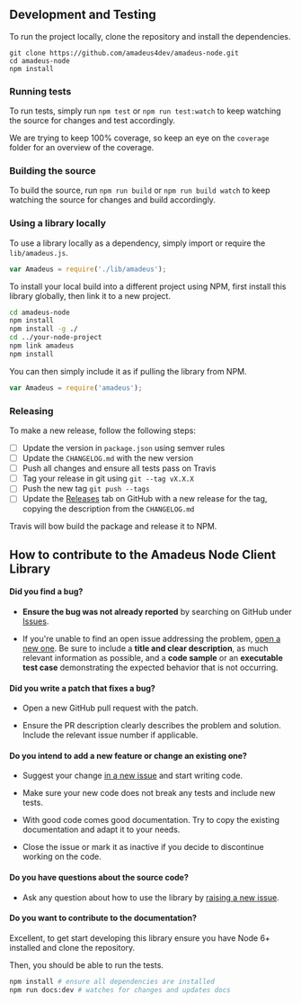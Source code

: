 ## Development and Testing

To run the project locally, clone the repository and install the dependencies.

```
git clone https://github.com/amadeus4dev/amadeus-node.git
cd amadeus-node
npm install
```

### Running tests

To run tests, simply run `npm test` or `npm run test:watch` to keep watching the source for changes and test accordingly.

We are trying to keep 100% coverage, so keep an eye on the `coverage` folder for an overview of the coverage.

### Building the source

To build the source, run `npm run build` or `npm run build watch` to keep watching the source for changes and build accordingly.

### Using a library locally

To use a library locally as a dependency, simply import or require the `lib/amadeus.js`.

```js
var Amadeus = require('./lib/amadeus');
```

To install your local build into a different project using NPM, first install this library globally, then link it to a new project.

```sh
cd amadeus-node
npm install
npm install -g ./
cd ../your-node-project
npm link amadeus
npm install
```

You can then simply include it as if pulling the library from NPM.

```js
var Amadeus = require('amadeus');
```

### Releasing

To make a new release, follow the following steps:

- [ ] Update the version in `package.json` using semver rules
- [ ] Update the `CHANGELOG.md` with the new version
- [ ] Push all changes and ensure all tests pass on Travis
- [ ] Tag your release in git using `git --tag vX.X.X`
- [ ] Push the new tag `git push --tags`
- [ ] Update the [Releases](https://github.com/amadeus4dev/amadeus-node/releases) tab on GitHub with a new release for the tag, copying the description from the `CHANGELOG.md`

Travis will bow build the package and release it to NPM.

## How to contribute to the Amadeus Node Client Library

#### **Did you find a bug?**

* **Ensure the bug was not already reported** by searching on GitHub under [Issues](https://github.com/amadeus4dev/amadeus-node/issues).

* If you're unable to find an open issue addressing the problem, [open a new one](https://github.com/amadeus4dev/amadeus-node/issues/new). Be sure to include a **title and clear description**, as much relevant information as possible, and a **code sample** or an **executable test case** demonstrating the expected behavior that is not occurring.

#### **Did you write a patch that fixes a bug?**

* Open a new GitHub pull request with the patch.

* Ensure the PR description clearly describes the problem and solution. Include the relevant issue number if applicable.

#### **Do you intend to add a new feature or change an existing one?**

* Suggest your change [in a new issue](https://github.com/amadeus4dev/amadeus-node/issues/new) and start writing code.

* Make sure your new code does not break any tests and include new tests.

* With good code comes good documentation. Try to copy the existing documentation and adapt it to your needs.

* Close the issue or mark it as inactive if you decide to discontinue working on the code.

#### **Do you have questions about the source code?**

* Ask any question about how to use the library by [raising a new issue](https://github.com/amadeus4dev/amadeus-node/issues/new).


#### **Do you want to contribute to the documentation?**

Excellent, to get start developing this library ensure you have Node 6+ installed and clone the repository.

Then, you should be able to run the tests.

```sh
npm install # ensure all dependencies are installed
npm run docs:dev # watches for changes and updates docs
```
